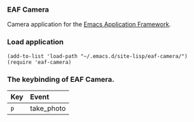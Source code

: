 ### EAF Camera

Camera application for the [Emacs Application Framework](https://github.com/emacs-eaf/emacs-application-framework).

### Load application

```Elisp
(add-to-list 'load-path "~/.emacs.d/site-lisp/eaf-camera/")
(require 'eaf-camera)
```

### The keybinding of EAF Camera.

| Key   | Event   |
| :---- | :------ |
| `p` | take_photo |
